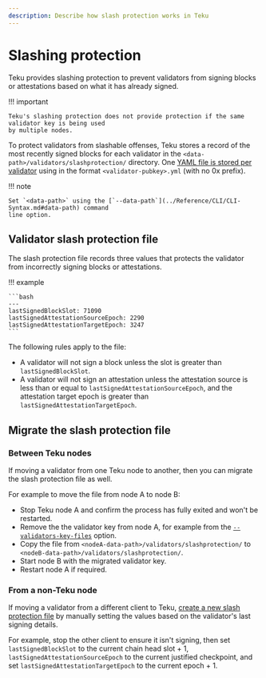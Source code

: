```yaml
---
description: Describe how slash protection works in Teku
---
```


# Slashing protection

Teku provides slashing protection to prevent validators from signing blocks or attestations
based on what it has already signed.

!!! important

    Teku's slashing protection does not provide protection if the same validator key is being used
    by multiple nodes.
    
To protect validators from slashable offenses, Teku stores a record of the most recently signed
blocks for each validator in the `<data-path>/validators/slashprotection/` directory. One
[YAML file is stored per validator] using in the format `<validator-pubkey>.yml` (with no 0x prefix).

!!! note

    Set `<data-path>` using the [`--data-path`](../Reference/CLI/CLI-Syntax.md#data-path) command
    line option.

## Validator slash protection file

The slash protection file records three values that protects the validator from incorrectly
signing blocks or attestations.

!!! example

    ```bash
    ---
    lastSignedBlockSlot: 71090
    lastSignedAttestationSourceEpoch: 2290
    lastSignedAttestationTargetEpoch: 3247
    ```

The following rules apply to the file:

* A validator will not sign a block unless the slot is greater than `lastSignedBlockSlot`.
* A validator will not sign an attestation unless the attestation source is less than or equal to
    `lastSignedAttestationSourceEpoch`, and the attestation target epoch is greater than
    `lastSignedAttestationTargetEpoch`.

## Migrate the slash protection file

### Between Teku nodes

If moving a validator from one Teku node to another, then you can migrate the slash protection file
as well.

For example to move the file from node A to node B:

* Stop Teku node A and confirm the process has fully exited and won't be restarted.
* Remove the the validator key from node A, for example from the 
    [`--validators-key-files`](../Reference/CLI/CLI-Syntax.md#validators-key-file) option.
* Copy the file from `<nodeA-data-path>/validators/slashprotection/` to
    `<nodeB-data-path>/validators/slashprotection/`.
* Start node B with the migrated validator key.
* Restart node A if required.

### From a non-Teku node 

If moving a validator from a different client to Teku, [create a new slash protection file] by
manually setting the values based on the validator's last signing details.

For example, stop the other client to ensure it isn't signing, then set `lastSignedBlockSlot` to the
current chain head slot + 1, `lastSignedAttestationSourceEpoch` to the current justified checkpoint,
and set `lastSignedAttestationTargetEpoch` to the current epoch + 1.

<!-- links -->
[YAML file is stored per validator]: #validator-slash-protection-file
[create a new slash protection file]: #validator-slash-protection-file